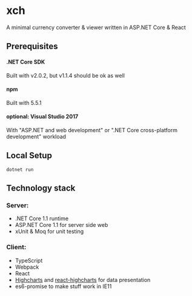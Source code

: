# xch
A minimal currency converter &amp; viewer written in ASP.NET Core &amp; React

## Prerequisites
#### .NET Core SDK
Built with v2.0.2, but v1.1.4 should be ok as well
#### npm
Built with 5.5.1
#### optional: Visual Studio 2017
With "ASP.NET and web development" or ".NET Core cross-platform development" workload

## Local Setup
```
dotnet run
```

## Technology stack

### Server:
- .NET Core 1.1 runtime
- ASP.NET Core 1.1 for server side web
- xUnit & Moq for unit testing

### Client:
- TypeScript
- Webpack
- React
- [Highcharts](https://github.com/highcharts/highcharts) and [react-highcharts](https://github.com/kirjs/react-highcharts) for data presentation
- es6-promise to make stuff work in IE11
